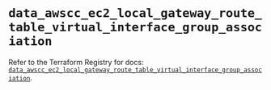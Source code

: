 # `data_awscc_ec2_local_gateway_route_table_virtual_interface_group_association`

Refer to the Terraform Registry for docs: [`data_awscc_ec2_local_gateway_route_table_virtual_interface_group_association`](https://registry.terraform.io/providers/hashicorp/awscc/0.70.0/docs/data-sources/ec2_local_gateway_route_table_virtual_interface_group_association).
